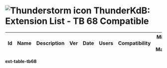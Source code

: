 # ![Thunderstorm icon](../../rep-resources/Thunderbird-icon.png) ThunderKdB: Extension List - TB 68 Compatible


| Id | Name | Description | Ver | Date | Users | Compatibility | MinV : MaxV |
|---|---|---|---|---|---|---|---|
__ext-table-tb68__



